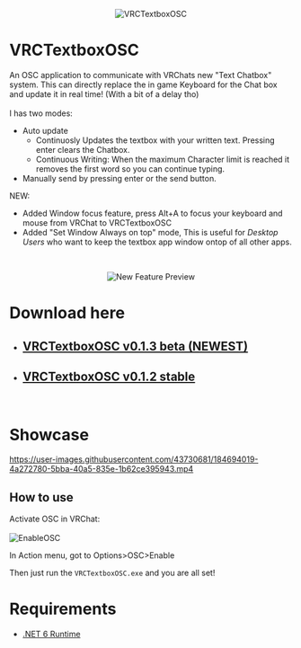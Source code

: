 <p align="center">
    <img src="https://user-images.githubusercontent.com/40323669/192174553-d4d38974-3da4-4b9b-b459-042e27a9c25b.png" alt="VRCTextboxOSC" />
</p>

# VRCTextboxOSC

An OSC application to communicate with VRChats new "Text Chatbox" system. 
This can directly replace the in game Keyboard for the Chat box and update it in real time! (With a bit of a delay tho) <br><br>
I has two modes:
- Auto update 
  - Continuosly Updates the textbox with your written text. Pressing enter clears the Chatbox.
  - Continuous Writing: When the maximum Character limit is reached it removes the first word so you can continue typing.
- Manually send by pressing enter or the send button.

NEW: 
  - Added Window focus feature, press Alt+A to focus your keyboard and mouse from VRChat to VRCTextboxOSC
  - Added "Set Window Always on top" mode,
  This is useful for _Desktop Users_ who want to keep the textbox app window ontop of all other apps.
  
<br>

<p align="center">
    <img src="https://user-images.githubusercontent.com/40323669/192115676-d9f59c3e-021d-4307-8157-3326d3d1a048.png" alt="New Feature Preview" />
</p>

# Download here

  - ## <a href="https://github.com/I5UCC/VRCTextboxOSC/releases/download/v0.1.3/VRCTextboxOSCv0.1.3_beta.zip">VRCTextboxOSC v0.1.3 beta (NEWEST)</a>
  - ## <a href="https://github.com/I5UCC/VRCTextboxOSC/releases/download/v0.1.2/VRCTextboxOSCv0.1.2.zip">VRCTextboxOSC v0.1.2 stable</a>
<br>

# Showcase

https://user-images.githubusercontent.com/43730681/184694019-4a272780-5bba-40a5-835e-1b62ce395943.mp4

## How to use

Activate OSC in VRChat: <br/><br/>
![EnableOSC](https://user-images.githubusercontent.com/43730681/172059335-db3fd6f9-86ae-4f6a-9542-2a74f47ff826.gif)

In Action menu, got to Options>OSC>Enable <br/>

Then just run the ```VRCTextboxOSC.exe``` and you are all set! <br/>

# Requirements

- [.NET 6 Runtime](https://dotnet.microsoft.com/en-us/download/dotnet/6.0/runtime)

